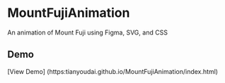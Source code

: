 # MountFujiAnimation
An animation of Mount Fuji using Figma, SVG, and CSS

## Demo
[View Demo] (https:tianyoudai.github.io/MountFujiAnimation/index.html)
